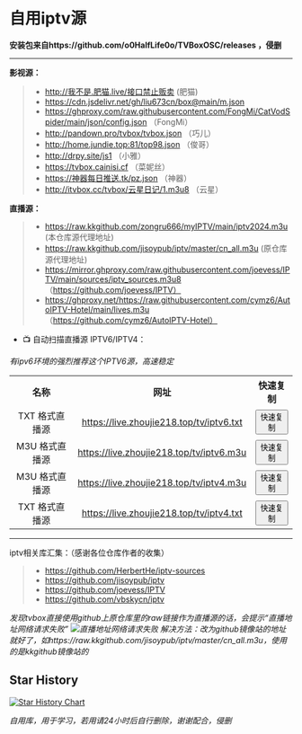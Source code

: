 # 自用iptv源
__安装包来自https://github.com/o0HalfLife0o/TVBoxOSC/releases ，侵删__

--------------------------------------------------------------

__影视源：__

> - http://我不是.肥猫.live/接口禁止贩卖 (肥猫)
> - https://cdn.jsdelivr.net/gh/liu673cn/box@main/m.json 
> - https://ghproxy.com/raw.githubusercontent.com/FongMi/CatVodSpider/main/json/config.json （FongMi）
> - http://pandown.pro/tvbox/tvbox.json （巧儿）
> - http://home.jundie.top:81/top98.json （俊哥）
> - http://drpy.site/js1 （小雅）
> - https://tvbox.cainisi.cf （菜妮丝）
> - https://神器每日推送.tk/pz.json （神器）
> - http://itvbox.cc/tvbox/云星日记/1.m3u8 （云星）



__直播源：__
> - https://raw.kkgithub.com/zongru666/myIPTV/main/iptv2024.m3u (本仓库源代理地址)
> - https://raw.kkgithub.com/jisoypub/iptv/master/cn_all.m3u (原仓库源代理地址)
> - https://mirror.ghproxy.com/raw.githubusercontent.com/joevess/IPTV/main/sources/iptv_sources.m3u8 （https://github.com/joevess/IPTV）
> - https://ghproxy.net/https://raw.githubusercontent.com/cymz6/AutoIPTV-Hotel/main/lives.m3u （https://github.com/cymz6/AutoIPTV-Hotel）

- 📺 自动扫描直播源 IPTV6/IPTV4：

*有ipv6环境的强烈推荐这个IPTV6源，高速稳定*

<table style="width:100%; border-collapse: collapse; text-align: center;">
  <tr>
    <th>名称</th>
    <th>网址</th>
    <th>快速复制</th>
  </tr>
  <tr>
    <td>TXT 格式直播源</td>
    <td><a href="https://live.zhoujie218.top/tv/iptv6.txt">https://live.zhoujie218.top/tv/iptv6.txt</a></td>
    <td><button onclick="copyToClipboard('https://live.zhoujie218.top/tv/iptv6.txt')">快速复制</button></td>
  </tr>
  <tr>
    <td>M3U 格式直播源</td>
    <td><a href="https://live.zhoujie218.top/tv/iptv6.m3u">https://live.zhoujie218.top/tv/iptv6.m3u</a></td>
    <td><button onclick="copyToClipboard('https://live.zhoujie218.top/tv/iptv6.m3u')">快速复制</button></td>
  </tr>
  <tr>
    <td>M3U 格式直播源</td>
    <td><a href="https://live.zhoujie218.top/tv/iptv4.m3u">https://live.zhoujie218.top/tv/iptv4.m3u</a></td>
    <td><button onclick="copyToClipboard('https://live.zhoujie218.top/tv/iptv4.m3u')">快速复制</button></td>
  </tr>
  <tr>
    <td>TXT 格式直播源</td>
    <td><a href="https://live.zhoujie218.top/tv/iptv4.txt">https://live.zhoujie218.top/tv/iptv4.txt</a></td>
    <td><button onclick="copyToClipboard('https://live.zhoujie218.top/tv/iptv4.txt')">快速复制</button></td>
  </tr>
</table>

------------------------------------------------------------------------------------

iptv相关库汇集：（感谢各位仓库作者的收集）

> * https://github.com/HerbertHe/iptv-sources
> * https://github.com/jisoypub/iptv
> * https://github.com/joevess/IPTV
> * https://github.com/vbskycn/iptv

*发现tvbox直接使用github上原仓库里的raw链接作为直播源的话，会提示“直播地址网络请求失败”
![直播地址网络请求失败](https://github.com/user-attachments/assets/e6858620-1abc-455d-894d-b3e47c2c0be2)
解决方法：改为github镜像站的地址就好了，如https://raw.kkgithub.com/jisoypub/iptv/master/cn_all.m3u，使用的是kkgithub镜像站的*

## Star History

[![Star History Chart](https://api.star-history.com/svg?repos=zognru666/myIPTV&type=Date)](https://star-history.com/#zognru666/myIPTV&Date)




*自用库，用于学习，若用请24小时后自行删除，谢谢配合，侵删*
